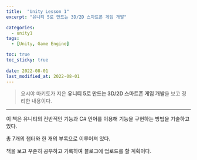 ```yaml
---
title:  "Unity Lesson 1"
excerpt: "유니티 5로 만드는 3D/2D 스마트폰 게임 개발"

categories:
  - unity1
tags:
  - [Unity, Game Engine]

toc: true
toc_sticky: true
 
date: 2022-08-01
last_modified_at: 2022-08-01
---
```

>요시야 마키토가 지은 **유니티 5로 만드는 3D/2D 스마트폰 게임 개발**을 보고 정리한 내용이다.
---
 
이 책은 유니티의 전반적인 기능과 C# 언어를 이용해 기능을 구현하는 방법을 기술하고 있다.  
 
총 7개의 챕터와 한 개의 부록으로 이루어져 있다.

책을 보고 꾸준히 공부하고 기록하여 블로그에 업로드를 할 계획이다.